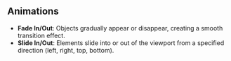 ## Animations

- **Fade In/Out**: Objects gradually appear or disappear, creating a smooth transition effect.
- **Slide In/Out**: Elements slide into or out of the viewport from a specified direction (left, right, top, bottom).
